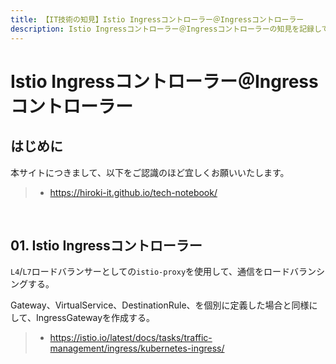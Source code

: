 ```yaml
---
title: 【IT技術の知見】Istio Ingressコントローラー＠Ingressコントローラー
description: Istio Ingressコントローラー＠Ingressコントローラーの知見を記録しています。
---
```


# Istio Ingressコントローラー＠Ingressコントローラー

## はじめに

本サイトにつきまして、以下をご認識のほど宜しくお願いいたします。

> - https://hiroki-it.github.io/tech-notebook/

<br>

## 01. Istio Ingressコントローラー

`L4`/`L7`ロードバランサーとしての`istio-proxy`を使用して、通信をロードバランシングする。

Gateway、VirtualService、DestinationRule、を個別に定義した場合と同様にして、IngressGatewayを作成する。

> - https://istio.io/latest/docs/tasks/traffic-management/ingress/kubernetes-ingress/

<br>
